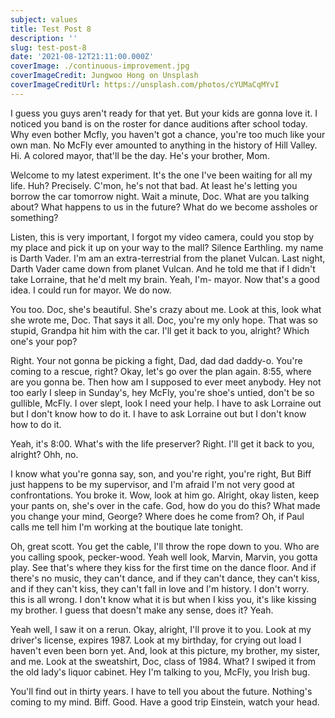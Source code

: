 ```yaml
---
subject: values
title: Test Post 8
description: ''
slug: test-post-8
date: '2021-08-12T21:11:00.000Z'
coverImage: ./continuous-improvement.jpg
coverImageCredit: Jungwoo Hong on Unsplash
coverImageCreditUrl: https://unsplash.com/photos/cYUMaCqMYvI
---
```


I guess you guys aren't ready for that yet. But your kids are gonna love it. I noticed you band is on the roster for dance auditions after school today. Why even bother Mcfly, you haven't got a chance, you're too much like your own man. No McFly ever amounted to anything in the history of Hill Valley. Hi. A colored mayor, that'll be the day. He's your brother, Mom.

Welcome to my latest experiment. It's the one I've been waiting for all my life. Huh? Precisely. C'mon, he's not that bad. At least he's letting you borrow the car tomorrow night. Wait a minute, Doc. What are you talking about? What happens to us in the future? What do we become assholes or something?

Listen, this is very important, I forgot my video camera, could you stop by my place and pick it up on your way to the mall? Silence Earthling. my name is Darth Vader. I'm am an extra-terrestrial from the planet Vulcan. Last night, Darth Vader came down from planet Vulcan. And he told me that if I didn't take Lorraine, that he'd melt my brain. Yeah, I'm- mayor. Now that's a good idea. I could run for mayor. We do now.

You too. Doc, she's beautiful. She's crazy about me. Look at this, look what she wrote me, Doc. That says it all. Doc, you're my only hope. That was so stupid, Grandpa hit him with the car. I'll get it back to you, alright? Which one's your pop?

Right. Your not gonna be picking a fight, Dad, dad dad daddy-o. You're coming to a rescue, right? Okay, let's go over the plan again. 8:55, where are you gonna be. Then how am I supposed to ever meet anybody. Hey not too early I sleep in Sunday's, hey McFly, you're shoe's untied, don't be so gullible, McFly. I over slept, look I need your help. I have to ask Lorraine out but I don't know how to do it. I have to ask Lorraine out but I don't know how to do it.

Yeah, it's 8:00. What's with the life preserver? Right. I'll get it back to you, alright? Ohh, no.

I know what you're gonna say, son, and you're right, you're right, But Biff just happens to be my supervisor, and I'm afraid I'm not very good at confrontations. You broke it. Wow, look at him go. Alright, okay listen, keep your pants on, she's over in the cafe. God, how do you do this? What made you change your mind, George? Where does he come from? Oh, if Paul calls me tell him I'm working at the boutique late tonight.

Oh, great scott. You get the cable, I'll throw the rope down to you. Who are you calling spook, pecker-wood. Yeah well look, Marvin, Marvin, you gotta play. See that's where they kiss for the first time on the dance floor. And if there's no music, they can't dance, and if they can't dance, they can't kiss, and if they can't kiss, they can't fall in love and I'm history. I don't worry. this is all wrong. I don't know what it is but when I kiss you, it's like kissing my brother. I guess that doesn't make any sense, does it? Yeah.

Yeah well, I saw it on a rerun. Okay, alright, I'll prove it to you. Look at my driver's license, expires 1987. Look at my birthday, for crying out load I haven't even been born yet. And, look at this picture, my brother, my sister, and me. Look at the sweatshirt, Doc, class of 1984. What? I swiped it from the old lady's liquor cabinet. Hey I'm talking to you, McFly, you Irish bug.

You'll find out in thirty years. I have to tell you about the future. Nothing's coming to my mind. Biff. Good. Have a good trip Einstein, watch your head.
